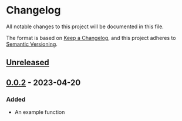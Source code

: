 # Changelog

All notable changes to this project will be documented in this file.

The format is based on [Keep a Changelog](https://keepachangelog.com/en/1.0.0/), and this project adheres to [Semantic Versioning](https://semver.org/spec/v2.0.0.html).

## [Unreleased]

## [0.0.2] - 2023-04-20
### Added
- An example function

[Unreleased]: https://github.com/mattflow/pybetting/compare/0.0.2...master
[0.0.2]: https://github.com/mattflow/pybetting/tree/0.0.2
